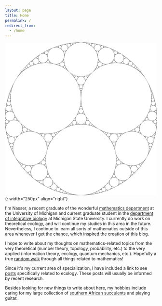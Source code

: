 ```yaml
---
layout: page
title: Home
permalink: /
redirect_from:
  - /home
---
```

<link href="https://fonts.googleapis.com/css2?family=Amiri&display=swap" rel="stylesheet">

<!-- Global site tag (gtag.js) - Google Analytics -->
<script async src="https://www.googletagmanager.com/gtag/js?id=G-KZSCV3DM1T"></script>
<script>
  window.dataLayer = window.dataLayer || [];
  function gtag(){dataLayer.push(arguments);}
  gtag('js', new Date());

  gtag('config', 'G-KZSCV3DM1T');
</script>

![about](/Images/about.JPG){: width="250px" align="right"}

I'm Nasser, a recent graduate of the wonderful [mathematics department](https://lsa.umich.edu/math) at  the University of Michigan and current graduate student in the [department of integrative biology](https://integrativebiology.natsci.msu.edu/) at Michigan State University. I currently do work on theoretical ecology, and will continue my studies in this area in the future. Nevertheless, I continue to learn all sorts of mathematics outside of this area whenever I get the chance, which inspired the creation of this blog.


I hope to write about my thoughts on mathematics-related topics from the very theoretical (number theory, topology, probability, etc.) to the very applied (information theory, ecology, quantum mechanics, etc.). Hopefully a true [random walk](https://en.wikipedia.org/wiki/Random_walk) through all things related to mathematics!

Since it's my current area of specialization, I have included a link to see [posts](https://mohammnas.github.io/randomwalks/blog-ecology/) specifically related to ecology. These posts will usually be informed by recent research.

Besides looking for new things to write about here, my hobbies include caring for my large collection of [southern African succulents](https://en.wikipedia.org/wiki/Aizoaceae) and playing guitar.
